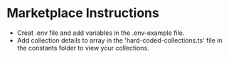 # Marketplace Instructions

- Creat .env file and add variables in the .env-example file.
- Add collection details to array in the 'hard-coded-collections.ts' file in the constants folder to view your collections.
